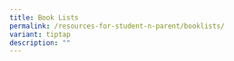 ```yaml
---
title: Book Lists
permalink: /resources-for-student-n-parent/booklists/
variant: tiptap
description: ""
---
```

